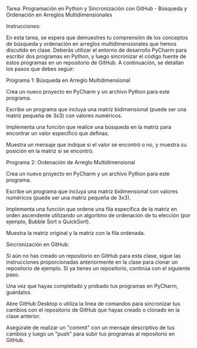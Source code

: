 Tarea: Programación en Python y Sincronización con GitHub - Búsqueda y Ordenación en Arreglos Multidimensionales

Instrucciones:

En esta tarea, se espera que demuestres tu comprensión de los conceptos de búsqueda y ordenación en arreglos multidimensionales que hemos discutido en clase. Deberás utilizar el entorno de desarrollo PyCharm para escribir dos programas en Python, y luego sincronizar el código fuente de estos programas en un repositorio de GitHub. A continuación, se detallan los pasos que debes seguir:

Programa 1: Búsqueda en Arreglo Multidimensional

Crea un nuevo proyecto en PyCharm y un archivo Python para este programa.

Escribe un programa que incluya una matriz bidimensional (puede ser una matriz pequeña de 3x3) con valores numéricos.

Implementa una función que realice una búsqueda en la matriz para encontrar un valor específico que definas.

Muestra un mensaje que indique si el valor se encontró o no, y muestra su posición en la matriz si se encontró.

Programa 2: Ordenación de Arreglo Multidimensional

Crea un nuevo proyecto en PyCharm y un archivo Python para este programa.

Escribe un programa que incluya una matriz bidimensional con valores numéricos (puede ser una matriz pequeña de 3x3).

Implementa una función que ordene una fila específica de la matriz en orden ascendente utilizando un algoritmo de ordenación de tu elección (por ejemplo, Bubble Sort o QuickSort).

Muestra la matriz original y la matriz con la fila ordenada.

Sincronización en GitHub:

Si aún no has creado un repositorio en GitHub para esta clase, sigue las instrucciones proporcionadas anteriormente en la clase para clonar un repositorio de ejemplo. Si ya tienes un repositorio, continúa con el siguiente paso.

Una vez que hayas completado y probado tus programas en PyCharm, guárdalos.

Abre GitHub Desktop o utiliza la línea de comandos para sincronizar tus cambios con el repositorio de GitHub que hayas creado o clonado en la clase anterior.

Asegúrate de realizar un "commit" con un mensaje descriptivo de tus cambios y luego un "push" para subir tus programas al repositorio en GitHub.
